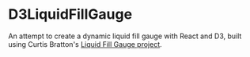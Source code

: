 # D3LiquidFillGauge

An attempt to create a dynamic liquid fill gauge with React and D3, built using Curtis Bratton's [Liquid Fill Gauge project](http://bl.ocks.org/brattonc/5e5ce9beee483220e2f6).  